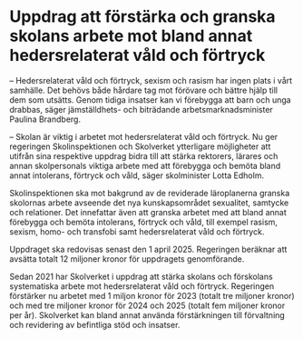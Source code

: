# Uppdrag att förstärka och granska skolans arbete mot bland annat hedersrelaterat våld och förtryck

– Hedersrelaterat våld och förtryck, sexism och rasism har ingen plats i vårt samhälle. Det behövs både hårdare tag mot förövare och bättre hjälp till dem som utsätts. Genom tidiga insatser kan vi förebygga att barn och unga drabbas, säger jämställdhets- och biträdande arbetsmarknadsminister Paulina Brandberg.

– Skolan är viktig i arbetet mot hedersrelaterat våld och förtryck. Nu ger regeringen Skolinspektionen och Skolverket ytterligare möjligheter att utifrån sina respektive uppdrag bidra till att stärka rektorers, lärares och annan skolpersonals viktiga arbete med att förebygga och bemöta bland annat intolerans, förtryck och våld, säger skolminister Lotta Edholm.

Skolinspektionen ska mot bakgrund av de reviderade läroplanerna granska skolornas arbete avseende det nya kunskapsområdet sexualitet, samtycke och relationer. Det innefattar även att granska arbetet med att bland annat förebygga och bemöta intolerans, förtryck och våld, till exempel rasism, sexism, homo- och transfobi samt hedersrelaterat våld och förtryck.

Uppdraget ska redovisas senast den 1 april 2025. Regeringen beräknar att avsätta totalt 12 miljoner kronor för uppdragets genomförande.

Sedan 2021 har Skolverket i uppdrag att stärka skolans och förskolans systematiska arbete mot hedersrelaterat våld och förtryck. Regeringen förstärker nu arbetet med 1 miljon kronor för 2023 (totalt tre miljoner kronor) och med tre miljoner kronor för 2024 och 2025 (totalt fem miljoner kronor per år). Skolverket kan bland annat använda förstärkningen till förvaltning och revidering av befintliga stöd och insatser.
